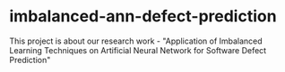 # imbalanced-ann-defect-prediction
This project is about our research work - "Application of Imbalanced Learning Techniques on Artificial Neural Network for Software Defect Prediction" 
